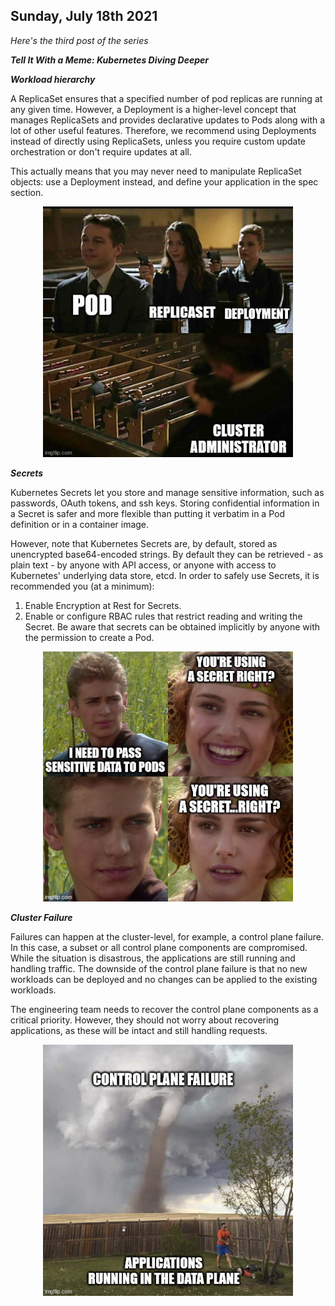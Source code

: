 ## Sunday, July 18th 2021

*Here's the third post of the series*<br>

***Tell It With a Meme: Kubernetes Diving Deeper***<br>

***Workload hierarchy***

A ReplicaSet ensures that a specified number of pod replicas are running at any given time. However, a Deployment is a higher-level concept that manages ReplicaSets and provides declarative updates to Pods along with a lot of other useful features. Therefore, we recommend using Deployments instead of directly using ReplicaSets, unless you require custom update orchestration or don't require updates at all.

This actually means that you may never need to manipulate ReplicaSet objects: use a Deployment instead, and define your application in the spec section.

<p align="center">
<img src = "img/post-3-meme-1.jpg" width = 400>
</p>

***Secrets***

Kubernetes Secrets let you store and manage sensitive information, such as passwords, OAuth tokens, and ssh keys. Storing confidential information in a Secret is safer and more flexible than putting it verbatim in a Pod definition or in a container image.

However, note that Kubernetes Secrets are, by default, stored as unencrypted base64-encoded strings. By default they can be retrieved - as plain text - by anyone with API
access, or anyone with access to Kubernetes' underlying data store, etcd. In order to safely use Secrets, it is recommended you (at a minimum):
1. Enable Encryption at Rest for Secrets.
2. Enable or configure RBAC rules that restrict reading and writing the Secret. Be aware that secrets can be obtained implicitly by anyone with the permission to create a Pod.

<p align="center">
<img src = "img/post-3-meme-2.jpg" width = 400>
</p>

***Cluster Failure***

Failures can happen at the cluster-level, for example, a control plane failure. In this case, a subset or all control plane components are compromised. While the situation is disastrous, the applications are still running and handling traffic. The downside of the control plane failure is that no new workloads can be deployed and no changes can be applied to the existing workloads.

The engineering team needs to recover the control plane components as a critical priority. However, they should not worry about recovering applications, as these will be intact and still handling requests.

<p align="center">
<img src = "img/post-3-meme-3.jpg" width = 400>
</p>
